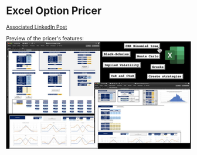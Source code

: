# Excel Option Pricer
[Associated LinkedIn Post](https://www.linkedin.com/posts/guillaume-foure_finance-options-pricing-activity-6700831158445375488-HvxV?utm_source=share&utm_medium=member_desktop)

Preview of the pricer's features:
![PricerOverview](./PricerOverview.jpeg)

